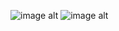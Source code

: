 ![image alt](https://github.com/winey-wine/messiah/blob/41e6bf31a76cf4707ff96b322d3ec79ae403c4cf/profile%20picture.jpg)
![image alt](https://github.com/winey-wine/messiah/blob/8e21ebdd530cb65cb774533b631d07075bf0cbfe/IMG_20241113_172021.jpg)
